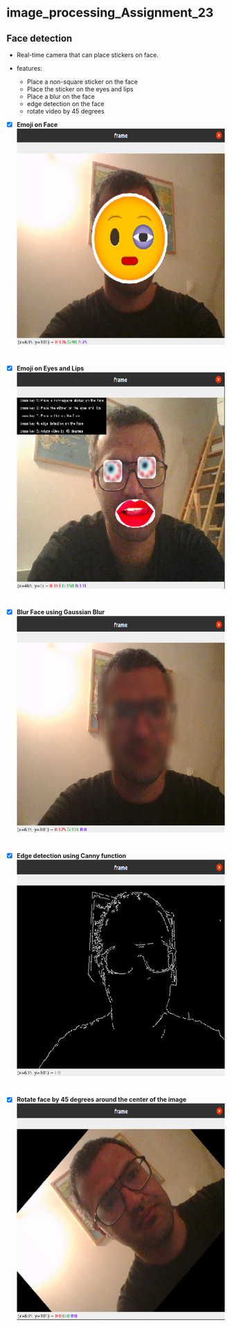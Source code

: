 # image_processing_Assignment_23
## Face detection

- Real-time camera that can place stickers on face.
- features:

  - Place a non-square sticker on the face
  - Place the sticker on the eyes and lips
  - Place a blur on the face
  - edge detection on the face
  - rotate video by 45 degrees

- [x] **Emoji on Face**                
<a href="url"><img src="images/23-1.png" align="center" height="500" width="500" ></a>
<br/>

- [x] **Emoji on Eyes and Lips**       
<a href="url"><img src="images/23-2.png" align="center" height="500" width="500" ></a>
<br/>

- [x] **Blur Face using Gaussian Blur**          
<a href="url"><img src="images/23-3.png" align="center" height="500" width="500" ></a>
<br/>

- [x] **Edge detection using Canny function**     
<a href="url"><img src="images/23-4.png" align="center" height="500" width="500" ></a>
<br/>

- [x] **Rotate face by 45 degrees around the center of the image**       
<a href="url"><img src="images/23-5.png" align="center" height="500" width="500" ></a>
